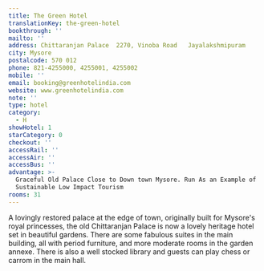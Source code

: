 ```yaml
---
title: The Green Hotel
translationKey: the-green-hotel
bookthrough: ''
mailto: ''
address: Chittaranjan Palace  2270, Vinoba Road   Jayalakshmipuram
city: Mysore
postalcode: 570 012
phone: 821-4255000, 4255001, 4255002
mobile: ''
email: booking@greenhotelindia.com
website: www.greenhotelindia.com
note: ''
type: hotel
category:
  - H
showHotel: 1
starCategory: 0
checkout: ''
accessRail: ''
accessAir: ''
accessBus: ''
advantage: >-
  Graceful Old Palace Close to Down town Mysore. Run As an Example of
  Sustainable Low Impact Tourism
rooms: 31
---
```

A lovingly restored palace at the edge of town, originally built for Mysore's royal princesses, the old Chittaranjan Palace is now a lovely heritage hotel set in beautiful gardens.     There are some fabulous suites in the main building, all with period furniture, and more moderate rooms in the garden annexe.     There is also a well stocked library and guests can play chess or carrom in the main hall.